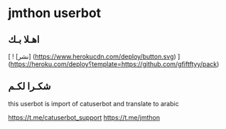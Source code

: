 # jmthon userbot

## اهـلا بـك

[ ! [نشر] (https://www.herokucdn.com/deploy/button.svg) ] (https://heroku.com/deploy؟template=https://github.com/gfiftftyy/pack)

## شكـرا لكـم 


this userbot is import of catuserbot and translate to arabic

https://t.me/catuserbot_support
https://t.me/jmthon

